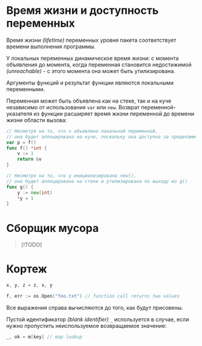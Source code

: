 # Время жизни и доступность переменных

Время жизни *(lifetime)* переменных уровня пакета соответствует времени выполнения программы.

У локальных переменных динамическое время жизни: с момента объявления до момента, когда переменная становится недостижимой *(unreachable)* - с этого момента она может быть утилизирована.

Аргументы функций и результат функции являются локальными переменными.

Переменная может быть объявлена как на стеке, так и на куче независимо от использования `var` или `new`. Возврат переменной-указателя из функции расширяет время жизни переменной до времени жизни области вызова:
```go
// Несмотря на то, что v объявлена локальной переменной,
// она будет аллоцирована на куче, поскольку она доступна за пределами f()
var p = f()
func f() *int {
    v := 1
    return &v
}

// Несмотря на то, что y инициализирована new(),
// она будет аллоцирована на стеке и утилизирована по выходу из g()
func g() {
	y := new(int)
	*y = 1
}
```
# Сборщик мусора
>[!TODO]

# Кортеж
```go
x, y, z = z, x, y

f, err := os.Open("foo.txt") // function call returns two values
```
Все выражения справа вычисляются до того, как будут присовены.

Пустой идентификатор *(blank identifier)* `_` используется в случае, если нужно пропустить неиспользуемое возвращаемое значение:
```go
_, ok = m[key] // map lookup
```
